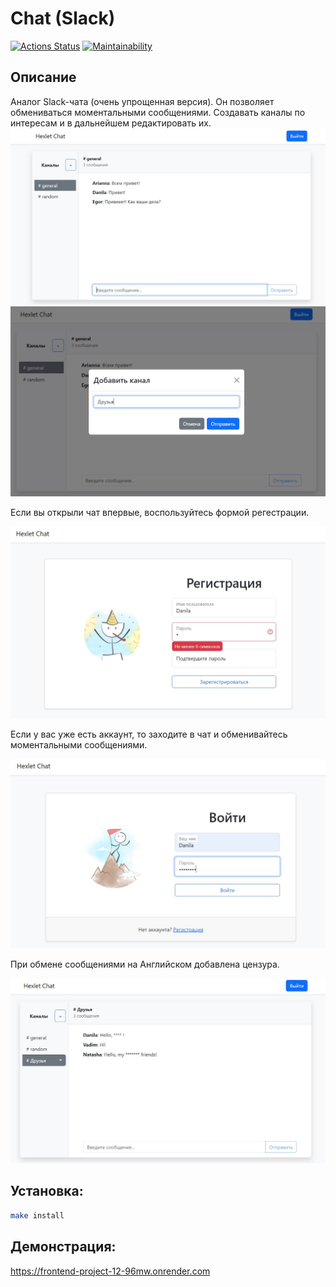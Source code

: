 # Chat (Slack)
[![Actions Status](https://github.com/Darkon96/frontend-project-12/actions/workflows/hexlet-check.yml/badge.svg)](https://github.com/Darkon96/frontend-project-12/actions)
[![Maintainability](https://api.codeclimate.com/v1/badges/9f2a15e7a370c3add7bd/maintainability)](https://codeclimate.com/github/Darkon96/frontend-project-12/maintainability)
## Описание
Аналог Slack-чата (очень упрощенная версия). Он позволяет обмениваться моментальными сообщениями. Создавать каналы по интересам и в дальнейшем редактировать их.
![alt text](<./frontend/src/assets/readme_img/readme1.jpg>)
![alt text](<./frontend/src/assets/readme_img/readme2.jpg>)

Если вы открыли чат впервые, воспользуйтесь формой регестрации.

![alt text](<./frontend/src/assets/readme_img/readme3.jpg>)

Если у вас уже есть аккаунт, то заходите в чат и обменивайтесь моментальными сообщениями.

![alt text](<./frontend/src/assets/readme_img/readme4.jpg>)

При обмене сообщениями на Английском добавлена цензура.

![alt text](<./frontend/src/assets/readme_img/readme5.jpg>)

## Установка:
```sh
make install
```
## Демонстрация:


<https://frontend-project-12-96mw.onrender.com>

